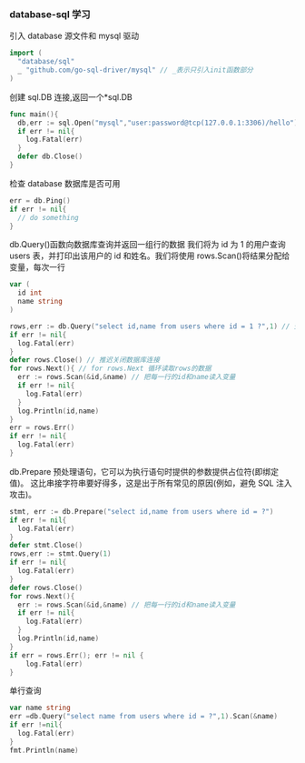 ### database-sql 学习

引入 database 源文件和 mysql 驱动

```go
import (
  "database/sql"
  _ "github.com/go-sql-driver/mysql" // _表示只引入init函数部分
)
```

创建 sql.DB 连接,返回一个\*sql.DB

```go
func main(){
  db,err := sql.Open("mysql","user:password@tcp(127.0.0.1:3306)/hello")
  if err != nil{
    log.Fatal(err)
  }
  defer db.Close()
}
```

检查 database 数据库是否可用

```go
err = db.Ping()
if err != nil{
  // do something
}
```

db.Query()函数向数据库查询并返回一组行的数据
我们将为 id 为 1 的用户查询 users 表，并打印出该用户的 id 和姓名。我们将使用 rows.Scan()将结果分配给变量，每次一行

```go
var (
  id int
  name string
)

rows,err := db.Query("select id,name from users where id = 1 ?",1) // 查询并返回一组行的数据
if err != nil{
  log.Fatal(err)
}
defer rows.Close() // 推迟关闭数据库连接
for rows.Next(){ // for rows.Next 循环读取rows的数据
  err := rows.Scan(&id,&name) // 把每一行的id和name读入变量
  if err != nil{
    log.Fatal(err)
  }
  log.Println(id,name)
}
err = rows.Err()
if err != nil{
  log.Fatal(err)
}
```

db.Prepare 预处理语句，它可以为执行语句时提供的参数提供占位符(即绑定值)。
这比串接字符串要好得多，这是出于所有常见的原因(例如，避免 SQL 注入攻击)。

```go
stmt, err := db.Prepare("select id,name from users where id = ?")
if err != nil{
  log.Fatal(err)
}
defer stmt.Close()
rows,err := stmt.Query(1)
if err != nil{
  log.Fatal(err)
}
defer rows.Close()
for rows.Next(){
  err := rows.Scan(&id,&name) // 把每一行的id和name读入变量
  if err != nil{
    log.Fatal(err)
  }
  log.Println(id,name)
}
if err = rows.Err(); err != nil {
	log.Fatal(err)
}
```

单行查询

```go
var name string
err =db.Query("select name from users where id = ?",1).Scan(&name)
if err !=nil{
  log.Fatal(err)
}
fmt.Println(name)
```
